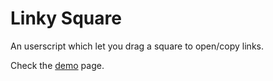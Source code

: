 Linky Square
============
An userscript which let you drag a square to open/copy links.

Check the [demo](https://rawgit.com/eight04/Linky-Square/master/demo.html) page.
